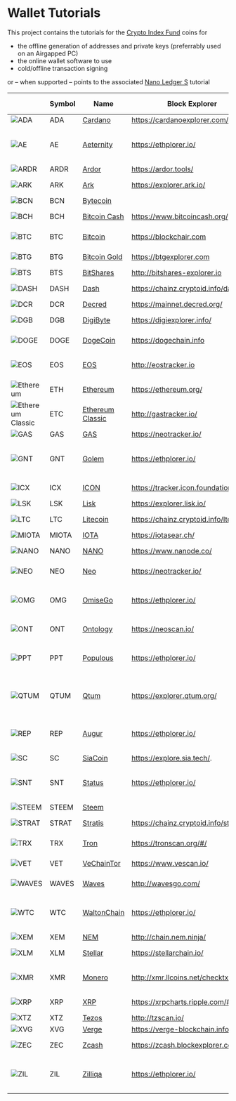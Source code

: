 #  Wallet Tutorials

This project contains the tutorials for the [Crypto Index Fund](https://wwww.crypto-index.nl) coins for

* the offline generation of addresses and private keys (preferrably used on an Airgapped PC)
* the online wallet software to use
* cold/offline transaction signing

or – when supported – points to the associated [Nano Ledger S](ttps://support.ledgerwallet.com/) tutorial



|     | Symbol  | Name                        | Block Explorer                           | Cold Storage       |
| ----| ----- | ------------------------------ | ---------------------------------------- | -------------- |
| ![ADA](https://widget.crypto-index.com/icon/32/ada.png) | ADA   | [Cardano](https://www.cardanohub.org/)  | <https://cardanoexplorer.com/>           | [here](/ADA)   |
| ![AE](https://widget.crypto-index.com/icon/32/ae.png) | AE  | [Aeternity](https://aeternity.com/) | <https://ethplorer.io/> |  [Ledger Support](https://support.ledgerwallet.com/hc/en-us/articles/115005200009)  (erc-20) |
| ![ARDR](https://widget.crypto-index.com/icon/32/ardr.png) | ARDR  | [Ardor](https://www.ardorplatform.org/) | <https://ardor.tools/> | [here](/ARDR)  |
| ![ARK](https://widget.crypto-index.com/icon/32/ark.png) | ARK  | [Ark](https://ark.io/) | <https://explorer.ark.io/> | [Ledger Support](https://support.ledgerwallet.com/hc/en-us/articles/115005174589)  |
| ![BCN](https://widget.crypto-index.com/icon/32/bcn.png) | BCN   | [Bytecoin](<https://bytecoin.org/>)       |      | [here](/BCN)   |
| ![BCH](https://widget.crypto-index.com/icon/32/bch.png) | BCH   |   [Bitcoin Cash](https://bitcoin.org/en/) | <https://www.bitcoincash.org/> | [Ledger Support](https://support.ledgerwallet.com/hc/en-us/articles/115005174789)                             |                                          |                | 
| ![BTC](https://widget.crypto-index.com/icon/32/btc.png) | BTC   |   [Bitcoin](https://bitcoin.org/en/) | <https://blockchair.com> | [Ledger Support](https://support.ledgerwallet.com/hc/en-us/articles/115005195945)                             |                                          |                |  
| ![BTG](https://widget.crypto-index.com/icon/32/btg.png) | BTG   |   [Bitcoin Gold](https://bitcoingold.org/) | <https://btgexplorer.com> | [Ledger Support](https://support.ledgerwallet.com/hc/en-us/articles/115005456969)                             |                                          |                |  
| ![BTS](https://widget.crypto-index.com/icon/32/bts.png)| BTS |[BitShares](<https://bitshares.org>) | <http://bitshares-explorer.io> | [here](/BTS)|
| ![DASH](https://widget.crypto-index.com/icon/32/dash.png)| DASH |[Dash](<https://www.dash.org/>) | <https://chainz.cryptoid.info/dash/> | [Ledger Support](https://support.ledgerwallet.com/hc/en-us/articles/115005308185)|
| ![DCR](https://widget.crypto-index.com/icon/32/dcr.png) | DCR | [Decred](<https://www.decred.org>) | <https://mainnet.decred.org/> | [here](/DCR)|
| ![DGB](https://widget.crypto-index.com/icon/32/dgb.png) | DGB | [DigiByte](<https://digibyte.io/>) | <https://digiexplorer.info/> | [Ledger Support](https://support.ledgerwallet.com/hc/en-us/articles/115003917093)|
| ![DOGE](https://widget.crypto-index.com/icon/32/doge.png) | DOGE | [DogeCoin](<https://dogecoin.com/>) | <https://dogechain.info> | [Ledger Support](https://support.ledgerwallet.com/hc/en-us/articles/115005174025)|
| ![EOS](https://widget.crypto-index.com/icon/32/eos.png) | EOS | [EOS](<https://eos.io/>) | <http://eostracker.io> | [here](/EOS) - [Ledger Support](https://support.ledgerwallet.com/hc/en-us/articles/360008913653)  |
| ![Ethereum](https://widget.crypto-index.com/icon/32/eth.png) | ETH | [Ethereum](<https://etherscan.io/>) | <https://ethereum.org/> | [Ledger Support](https://support.ledgerwallet.com/hc/en-us/articles/115005200009) |
| ![Ethereum Classic](https://widget.crypto-index.com/icon/32/etc.png) | ETC | [Ethereum Classic](<https://etherscan.io/>) | <http://gastracker.io/> | [Ledger Support](https://support.ledgerwallet.com/hc/en-us/articles/115005200009) |
| ![GAS](https://widget.crypto-index.com/icon/32/gas.png) | GAS   | [GAS](<https://neo.org/>)               | <https://neotracker.io/>                   | [here](/NEO)   |
| ![GNT](https://widget.crypto-index.com/icon/32/gnt.png) | GNT  | [Golem](https://golem.network/) | <https://ethplorer.io/> |  [Ledger Support](https://support.ledgerwallet.com/hc/en-us/articles/115005200009) (erc-20)  |
| ![ICX](https://widget.crypto-index.com/icon/32/icx.png) | ICX | [ICON](<https://https://icon.foundation/?lang=en>) | <https://tracker.icon.foundation/> | [Ledger Support](https://support.ledgerwallet.com/hc/en-us/articles/360007653614) |
| ![LSK](https://widget.crypto-index.com/icon/32/lsk.png) | LSK   | [Lisk](<https://lisk.io/>)             | <https://explorer.lisk.io/>              | [here](/LSK)   |
| ![LTC](https://widget.crypto-index.com/icon/32/ltc.png) | LTC   | [Litecoin](<https://litecoin.com/>)             | <https://chainz.cryptoid.info/ltc>              | [Ledger Support](https://support.ledgerwallet.com/hc/en-us/articles/115005172945)   |
| ![MIOTA](https://widget.crypto-index.com/icon/32/miota.png) | MIOTA  | [IOTA](<http://iota.org>)              | <https://iotasear.ch/>                   | [here](/IOTA)  |
| ![NANO](https://widget.crypto-index.com/icon/32/nano.png) | NANO | [NANO](<https://nano.org/en>)  | <https://www.nanode.co/> | [Ledger Support](https://support.ledgerwallet.com/hc/en-us/articles/360005459013) |
| ![NEO](https://widget.crypto-index.com/icon/32/neo.png) | NEO   | [Neo](<https://neo.org/>)             | <https://neotracker.io/>                 | [Ledger Support](https://support.ledgerwallet.com/hc/en-us/articles/115005530425)   |
| ![OMG](https://widget.crypto-index.com/icon/32/omg.png) | OMG  | [OmiseGo](https://omisego.network/) | <https://ethplorer.io/> |  [Ledger Support](https://support.ledgerwallet.com/hc/en-us/articles/115005200009) (erc-20)  |
| ![ONT](https://widget.crypto-index.com/icon/32/ont.png) | ONT | [Ontology](<https://ont.io/>) | <https://neoscan.io/> | [Ledger Support](https://support.ledgerwallet.com/hc/en-us/articles/360007583514) |
| ![PPT](https://widget.crypto-index.com/icon/32/ppt.png) | PPT  | [Populous](https://populous.world/) | <https://ethplorer.io/> | [Ledger Support](https://support.ledgerwallet.com/hc/en-us/articles/115005174589) (erc-20)  |
| ![QTUM](https://widget.crypto-index.com/icon/32/qtum.png) | QTUM  | [Qtum](https://qtum.org/en) | <https://explorer.qtum.org/> | [Ledger Support](https://support.ledgerwallet.com/hc/en-us/articles/115003776913) (erc-20)  |
| ![REP](https://widget.crypto-index.com/icon/32/rep.png) | REP  | [Augur](https://www.augur.net/) | <https://ethplorer.io/> | [Ledger Support](https://support.ledgerwallet.com/hc/en-us/articles/115005174589) (erc-20)  |
| ![SC](https://widget.crypto-index.com/icon/32/sc.png) | SC | [SiaCoin](<https://sia.tech/>)              | <https://explore.sia.tech/>. | [here](/SC) | 
| ![SNT](https://widget.crypto-index.com/icon/32/snt.png) | SNT  | [Status](https://status.im/) | <https://ethplorer.io/> | [Ledger Support](https://support.ledgerwallet.com/hc/en-us/articles/115005174589) (erc-20)  |
| ![STEEM](https://widget.crypto-index.com/icon/32/steem.png) | STEEM | [Steem](<https://steem.io/>)           |                                          | [here](/STEEM) |
| ![STRAT](https://widget.crypto-index.com/icon/32/strat.png) | STRAT | [Stratis](<https://stratisplatform.com/>)       | <https://chainz.cryptoid.info/strat/> | [Ledger Support](https://support.ledgerwallet.com/hc/en-us/articles/115005175329) |
| ![TRX](https://widget.crypto-index.com/icon/32/trx.png) | TRX | [Tron](<https://tron.network/>)       | <https://tronscan.org/#/> | [Ledger Support](https://support.ledgerwallet.com/hc/en-us/articles/360006904193) |
| ![VET](https://widget.crypto-index.com/icon/32/ven.png) | VET | [VeChainTor](<https://www.vechain.com/#/>)       | <https://www.vescan.io/> | [Ledger Support](https://support.ledgerwallet.com/hc/en-us/articles/360007655934) |
| ![WAVES](https://widget.crypto-index.com/icon/32/waves.png) | WAVES | [Waves](<https://wavesplatform.com/>)   | <http://wavesgo.com/>                    | [Ledger Support](https://support.ledgerwallet.com/hc/en-us/articles/360008681773) |
| ![WTC](https://widget.crypto-index.com/icon/32/wtc.png) | WTC  | [WaltonChain](https://www.waltonchain.org/) | <https://ethplorer.io/> | [Ledger Support](https://support.ledgerwallet.com/hc/en-us/articles/115005174589) (erc-20)  |
| ![XEM](https://widget.crypto-index.com/icon/32/xem.png) | XEM   | [NEM](<http://nem.io>)                | <http://chain.nem.ninja/>                | [here](/NEM)   |
| ![XLM](https://widget.crypto-index.com/icon/32/xlm.png) | XLM   | [Stellar](<https://www.stellar.org/>)     | <https://stellarchain.io/>   |   [Ledger Support](https://support.ledgerwallet.com/hc/en-us/articles/115003797194)   |
| ![XMR](https://widget.crypto-index.com/icon/32/xmr.png) | XMR   | [Monero](<https://getmonero.org/>)       | <http://xmr.llcoins.net/checktx.html>    | [here](/XMR) - [Ledger Support](https://support.ledgerwallet.com/hc/en-us/articles/360006352934)   |
| ![XRP](https://widget.crypto-index.com/icon/32/xrp.png) | XRP   | [XRP](https://ripple.com/) | <https://xrpcharts.ripple.com/#/graph> | [Ledger Support](https://support.ledgerwallet.com/hc/en-us/articles/115005177349) |
| ![XTZ](https://widget.crypto-index.com/icon/32/xtz.png) | XTZ   | [Tezos](<https://tezos.com/>)      | <http://tzscan.io/>           | [here](/XTZ)   |
| ![XVG](https://widget.crypto-index.com/icon/32/xvg.png) | XVG   | [Verge](<https://vergecurrency.com>)      | <https://verge-blockchain.info/>           | [here](/XVG)   |
| ![ZEC](https://widget.crypto-index.com/icon/32/zec.png) | ZEC   | [Zcash](https://z.cash/) | <https://zcash.blockexplorer.com/> | [Ledger Support](https://support.ledgerwallet.com/hc/en-us/articles/115005177269) |
| ![ZIL](https://widget.crypto-index.com/icon/32/zil.png) | ZIL  | [Zilliqa](https://zilliqa.com/) | <https://ethplorer.io/> | [Ledger Support](https://support.ledgerwallet.com/hc/en-us/articles/115005174589) (erc-20)  |



